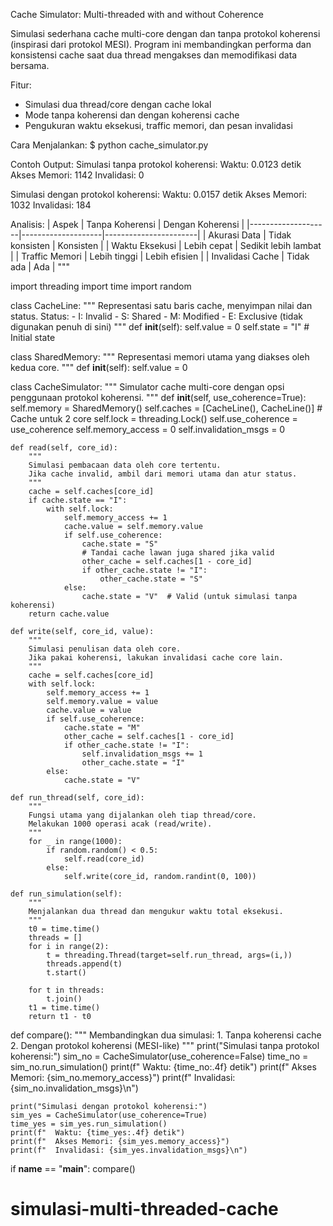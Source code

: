 Cache Simulator: Multi-threaded with and without Coherence

Simulasi sederhana cache multi-core dengan dan tanpa protokol koherensi 
(inspirasi dari protokol MESI). Program ini membandingkan performa dan 
konsistensi cache saat dua thread mengakses dan memodifikasi data bersama.

Fitur:
- Simulasi dua thread/core dengan cache lokal
- Mode tanpa koherensi dan dengan koherensi cache
- Pengukuran waktu eksekusi, traffic memori, dan pesan invalidasi

Cara Menjalankan:
$ python cache_simulator.py

Contoh Output:
Simulasi tanpa protokol koherensi:
  Waktu: 0.0123 detik
  Akses Memori: 1142
  Invalidasi: 0

Simulasi dengan protokol koherensi:
  Waktu: 0.0157 detik
  Akses Memori: 1032
  Invalidasi: 184

Analisis:
| Aspek               | Tanpa Koherensi    | Dengan Koherensi     |
|--------------------|--------------------|-----------------------|
| Akurasi Data       | Tidak konsisten    | Konsisten             |
| Waktu Eksekusi     | Lebih cepat        | Sedikit lebih lambat  |
| Traffic Memori     | Lebih tinggi       | Lebih efisien         |
| Invalidasi Cache   | Tidak ada          | Ada                   |
"""

import threading
import time
import random

class CacheLine:
    """
    Representasi satu baris cache, menyimpan nilai dan status.
    Status:
    - I: Invalid
    - S: Shared
    - M: Modified
    - E: Exclusive (tidak digunakan penuh di sini)
    """
    def __init__(self):
        self.value = 0
        self.state = "I"  # Initial state

class SharedMemory:
    """
    Representasi memori utama yang diakses oleh kedua core.
    """
    def __init__(self):
        self.value = 0

class CacheSimulator:
    """
    Simulator cache multi-core dengan opsi penggunaan protokol koherensi.
    """
    def __init__(self, use_coherence=True):
        self.memory = SharedMemory()
        self.caches = [CacheLine(), CacheLine()]  # Cache untuk 2 core
        self.lock = threading.Lock()
        self.use_coherence = use_coherence
        self.memory_access = 0
        self.invalidation_msgs = 0

    def read(self, core_id):
        """
        Simulasi pembacaan data oleh core tertentu.
        Jika cache invalid, ambil dari memori utama dan atur status.
        """
        cache = self.caches[core_id]
        if cache.state == "I":
            with self.lock:
                self.memory_access += 1
                cache.value = self.memory.value
                if self.use_coherence:
                    cache.state = "S"
                    # Tandai cache lawan juga shared jika valid
                    other_cache = self.caches[1 - core_id]
                    if other_cache.state != "I":
                        other_cache.state = "S"
                else:
                    cache.state = "V"  # Valid (untuk simulasi tanpa koherensi)
        return cache.value

    def write(self, core_id, value):
        """
        Simulasi penulisan data oleh core.
        Jika pakai koherensi, lakukan invalidasi cache core lain.
        """
        cache = self.caches[core_id]
        with self.lock:
            self.memory_access += 1
            self.memory.value = value
            cache.value = value
            if self.use_coherence:
                cache.state = "M"
                other_cache = self.caches[1 - core_id]
                if other_cache.state != "I":
                    self.invalidation_msgs += 1
                    other_cache.state = "I"
            else:
                cache.state = "V"

    def run_thread(self, core_id):
        """
        Fungsi utama yang dijalankan oleh tiap thread/core.
        Melakukan 1000 operasi acak (read/write).
        """
        for _ in range(1000):
            if random.random() < 0.5:
                self.read(core_id)
            else:
                self.write(core_id, random.randint(0, 100))

    def run_simulation(self):
        """
        Menjalankan dua thread dan mengukur waktu total eksekusi.
        """
        t0 = time.time()
        threads = []
        for i in range(2):
            t = threading.Thread(target=self.run_thread, args=(i,))
            threads.append(t)
            t.start()

        for t in threads:
            t.join()
        t1 = time.time()
        return t1 - t0

def compare():
    """
    Membandingkan dua simulasi:
    1. Tanpa koherensi cache
    2. Dengan protokol koherensi (MESI-like)
    """
    print("Simulasi tanpa protokol koherensi:")
    sim_no = CacheSimulator(use_coherence=False)
    time_no = sim_no.run_simulation()
    print(f"  Waktu: {time_no:.4f} detik")
    print(f"  Akses Memori: {sim_no.memory_access}")
    print(f"  Invalidasi: {sim_no.invalidation_msgs}\n")

    print("Simulasi dengan protokol koherensi:")
    sim_yes = CacheSimulator(use_coherence=True)
    time_yes = sim_yes.run_simulation()
    print(f"  Waktu: {time_yes:.4f} detik")
    print(f"  Akses Memori: {sim_yes.memory_access}")
    print(f"  Invalidasi: {sim_yes.invalidation_msgs}\n")

if __name__ == "__main__":
    compare()
# simulasi-multi-threaded-cache
